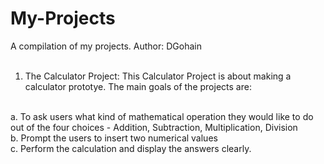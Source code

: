 # My-Projects
A compilation of my projects.
Author:  DGohain
<br>
<br>
1. The Calculator Project: This Calculator Project is about making a calculator prototye. The main goals of the projects are:
<br>
a. To ask users what kind of mathematical operation they would like to do out of the four choices - Addition, Subtraction, Multiplication, Division
<br>
b. Prompt the users to insert two numerical values
<br>
c. Perform the calculation and display the answers clearly.
